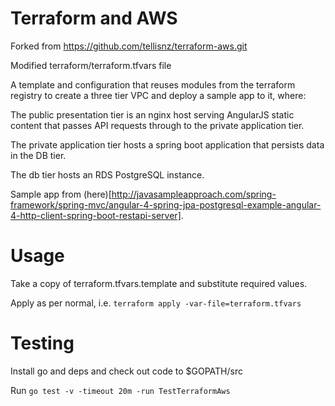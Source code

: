 # Terraform and AWS

Forked from https://github.com/tellisnz/terraform-aws.git

Modified terraform/terraform.tfvars file

A template and configuration that reuses modules from the terraform registry to
create a three tier VPC and deploy a sample app to it, where:

The public presentation tier is an nginx host serving AngularJS static content
that passes API requests through to the private application tier.

The private application tier hosts a spring boot application that persists data
in the DB tier.

The db tier hosts an RDS PostgreSQL instance.

Sample app from (here)[http://javasampleapproach.com/spring-framework/spring-mvc/angular-4-spring-jpa-postgresql-example-angular-4-http-client-spring-boot-restapi-server].

# Usage

Take a copy of terraform.tfvars.template and substitute required values.

Apply as per normal, i.e. `terraform apply -var-file=terraform.tfvars`

# Testing

Install go and deps and check out code to $GOPATH/src

Run `go test -v -timeout 20m -run TestTerraformAws`
